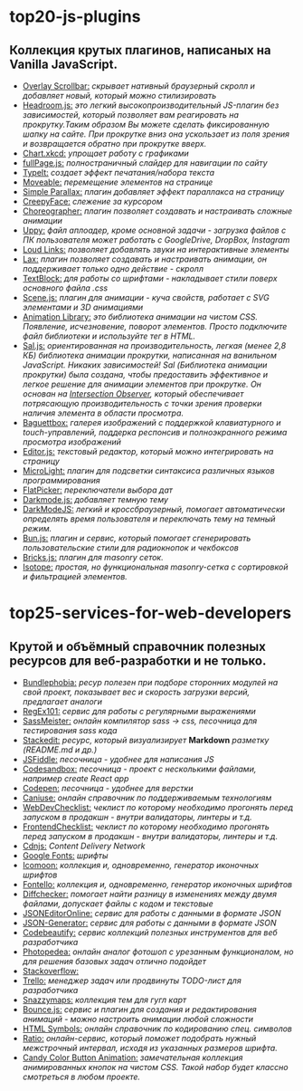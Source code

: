 # top20-js-plugins
## Коллекция крутых плагинов, написаных на Vanilla JavaScript.

- [Overlay Scrollbar:](https://kingsora.github.io/OverlayScrollbars/#!overview) *скрывает нативный браузерный скролл и добавляет новый, который можно стилизировать*
- [Headroom.js:](https://wicky.nillia.ms/headroom.js/) *это легкий высокопроизводительный JS-плагин без зависимостей, который позволяет вам реагировать на прокрутку.Таким образом Вы можете сделать фиксированную шапку на сайте. При прокрутке вниз она ускользает из поля зрения и возвращается обратно при прокрутке вверх.*
- [Chart.xkcd:](https://timqian.com/chart.xkcd/) *упрощает работу с графиками*
- [fullPage.js:](https://alvarotrigo.com/fullPage/) *полностраничный слайдер для навигации по сайту*
- [TypeIt:](https://github.com/alexmacarthur/typeit) *создает эффект печатания/набора текста*
- [Moveable:](https://github.com/daybrush/moveable) *перемещение элементов на странице*
- [Simple Parallax:](https://simpleparallax.com) *плагин добавляет эффект параллакса на страницу*
- [CreepyFace:](https://creepyface.io) *слежение за курсором*
- [Choreographer:](https://christinecha.github.io/choreographer-js/) *плагин позволяет создавать и настраивать сложные анимации*
- [Uppy:](https://uppy.io) *файл аплоадер, кроме основной задачи - загрузка файлов с ПК пользователя может работать с GoogleDrive, DropBox, Instagram*
- [Loud Links:](https://loudlinks.rocks) *позволяет добавлять звуки на интерактивные элементы*
- [Lax:](https://github.com/alexfoxy/lax.js) *плагин позволяет создавать и настраивать анимации, он поддерживает только одно действие - скролл*
- [TextBlock:](http://textblock.io) *для работы со шрифтами - накладывает стили поверх основного файла .css*
- [Scene.js:](https://daybrush.com/scenejs/) *плагин для анимации - куча свойств, работает с SVG элементами и 3D анимациями*
- [Animation Library:](http://animation.kaustubhmenon.com/) *это библиотека анимации на чистом CSS. Появление, исчезновение, поворот элементов. Просто подключите файл библиотеки и используйте тег в HTML.*
- [Sal.js:](https://mciastek.github.io/sal/) *ориентированная на производительность, легкая (менее 2,8 КБ) библиотека анимации прокрутки, написанная на ванильном JavaScript. Никаких зависимостей! Sal (Библиотека анимации прокрутки) была создана, чтобы предоставить эффективное и легкое решение для анимации элементов при прокрутке. Он основан на [Intersection Observer](https://developer.mozilla.org/en-US/docs/Web/API/Intersection_Observer_API), который обеспечивает потрясающую производительность с точки зрения проверки наличия элемента в области просмотра.*
- [Baguettbox:](https://feimosi.github.io/baguetteBox.js/) *галерея изображений с поддержкой клавиатурного и touch-управлений, поддерка респонсив и полноэкранного режима просмотра изображений*
- [Editor.js:](https://editorjs.io) *текстовый редактор, который можно интегрировать на страницу*
- [MicroLight:](https://asvd.github.io/microlight/) *плагин для подсветки синтаксиса различных языков программирования*
- [FlatPicker:](https://flatpickr.js.org) *переключатели выбора дат*
- [Darkmode.js:](https://darkmodejs.learn.uno) *добавляет темную тему*
- [DarkModeJS:](https://nickdeny.github.io/darkmode-js/) *легкий и кроссбраузерный, помогает автоматически определять время пользователя и переключать тему на темный режим.*
- [Bun.js:](https://bun.js.org) *плагин и сервис, который помогает сгенерировать пользовательские стили для радиокнопок и чекбоксов*
- [Bricks.js:](http://callmecavs.com/bricks.js/) *плагин для masonry сеток.*
- [Isotope:](https://isotope.metafizzy.co/) *простая, но функциональная masonry-сетка с сортировкой и фильтрацией элементов.*

# top25-services-for-web-developers
## Крутой и объёмный справочник полезных ресурсов для веб-разработки и не только.
 
- [Bundlephobia:](https://bundlephobia.com) *ресур полезен при подборе сторонних модулей на свой проект, показывает вес и скорость загрузки версий, предлагает аналоги*
- [RegEx101:](https://regex101.com) *сервис для работы с регулярными выражениями*
- [SassMeister:](https://www.sassmeister.com) *онлайн компилятор sass -> css, песочница для тестирования sass кода*
- [Stackedit:](https://stackedit.io) *ресурс, который визуализирует* **Markdown** *разметку (README.md и др.)*
- [JSFiddle:](https://jsfiddle.net) *песочница - удобнее для написания JS*
- [Codesandbox:](https://codesandbox.io) *песочница - проект с несколькими файлами, например create React app*
- [Codepen:](https://codepen.io) *песочница - удобнее для верстки*
- [Caniuse:](https://caniuse.com) *онлайн справочник по поддерживаемым технологиям*
- [WebDevChecklist:](https://webdevchecklist.com) *чеклист по которому необходимо прогонять перед запуском в продакшн - внутри валидаторы, линтеры и т.д.*
- [FrontendChecklist:](https://frontendchecklist.io) *чеклист по которому необходимо прогонять перед запуском в продакшн - внутри валидаторы, линтеры и т.д.*
- [Cdnjs:](https://cdnjs.com) *Content Delivery Network*
- [Google Fonts:](https://fonts.google.com) *шрифты*
- [Icomoon:](https://icomoon.io) *коллекция и, одновременно, генератор иконочных шрифтов*
- [Fontello:](http://fontello.com) *коллекция и, одновременно, генератор иконочных шрифтов*
- [Diffchecker:](https://www.diffchecker.com) *помогает найти разницу в изменениях между двумя файлами, допускает файлы с кодом и текстовые*
- [JSONEditorOnline:](https://jsoneditoronline.org) *сервис для работы с данными в формате JSON*
- [JSON-Generator:](https://www.json-generator.com) *сервис для работы с данными в формате JSON*
- [Codebeautify:](https://codebeautify.org) *сервис коллекций полезных инструментов для веб разработчика*
- [Photopedea:](https://www.photopea.com) *онлайн аналог фотошоп с урезанным функционалом, но для решения базовых задач отлично подойдет*
- [Stackoverflow:](https://stackoverflow.com)
- [Trello:](https://trello.com) *менеджер задач или продвинуты TODO-лист для разработчика*
- [Snazzymaps:](https://snazzymaps.com) *коллекция тем для гугл карт*
- [Bounce.js:](http://bouncejs.com) *сервис и плагин для создания и редактирования анимаций - можно настроить анимации любой сложности*
- [HTML Symbols:](https://www.toptal.com/designers/htmlarrows/) *онлайн справочник по кодированию спец. символов*
- [Ratio:](https://typeratio.com/) *онлайн-сервис, который поможет подобрать нужный межстрочный интервал, исходя из указанных размеров шрифта.*
- [Candy Color Button Animation:](https://codepen.io/yuhomyan/pen/OJMejWJ) *замечательная коллекция анимированных кнопок на чистом CSS. Такой набор будет классно смотреться в любом проекте.*
